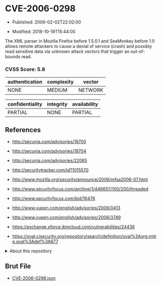 # CVE-2006-0298

- Published: 2006-02-02T22:02:00

- Modified: 2018-10-19T15:44:00

The XML parser in Mozilla Firefox before 1.5.0.1 and SeaMonkey before 1.0 allows remote attackers to cause a denial of service (crash) and possibly read sensitive data via unknown attack vectors that trigger an out-of-bounds read.

### CVSS Score: **5.8**

| authentication | complexity | vector |
| --- | --- | --- |
| NONE | MEDIUM | NETWORK |

| confidentiality | integrity | availability |
| --- | --- | --- |
| PARTIAL | NONE | PARTIAL |

## References

* http://secunia.com/advisories/18700

* http://secunia.com/advisories/18704

* http://secunia.com/advisories/22065

* http://securitytracker.com/id?1015570

* http://www.mozilla.org/security/announce/2006/mfsa2006-07.html

* http://www.securityfocus.com/archive/1/446657/100/200/threaded

* http://www.securityfocus.com/bid/16476

* http://www.vupen.com/english/advisories/2006/0413

* http://www.vupen.com/english/advisories/2006/3749

* https://exchange.xforce.ibmcloud.com/vulnerabilities/24436

* https://oval.cisecurity.org/repository/search/definition/oval%3Aorg.mitre.oval%3Adef%3A677

<details>
<summary>About this repository</summary> 

  This repository is part of the project [Live Hack CVE](https://github.com/Live-Hack-CVE). Main website can be found [www.live-hack.org](https://www.live-hack.org) 
  
  Made by [Sn0wAlice](https://github.com/Sn0wAlice) for the people that care about security and need to have a feed of the latest CVEs. Hope you enjoy it, don't forget to star the repo and follow me on [Twitter](https://twitter.com/Sn0wAlice) and [Github](https://github.com/Sn0wAlice). And that is my [personnal website](https://www.alice-snow.me/)

  - [Home Page](https://github.com/Live-Hack-CVE)
  - [Framework](https://github.com/Live-Hack-CVE/cve-framework)
  - [CVE database](https://github.com/Live-Hack-CVE/full_database)
  - [Changelog](https://github.com/Live-Hack-CVE/Changelog)
</details>

## Brut File

* [CVE-2006-0298.json](https://raw.githubusercontent.com/Live-Hack-CVE/full_database/main/cves/2006/CVE-2006-0298.json)

